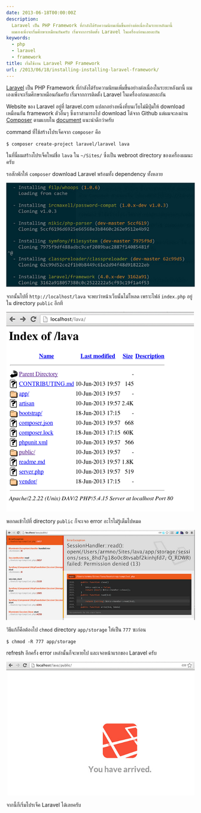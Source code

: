 ```yaml
---
date: 2013-06-18T00:00:00Z
description:
  Laravel เป็น PHP Framework ที่กำลังได้รับความนิยมเพิ่มขึ้นอย่างต่อเนื่องในระยะหลังมานี้
  ผมเองเพิ่งจะเริ่มศึกษาเหมือนกันครับ เริ่มจากการติดตั้ง Laravel ในเครื่องก่อนเลยละกัน
keywords:
  - php
  - laravel
  - framework
title: เริ่มใช้งาน Laravel PHP Framework
url: /2013/06/18/installing-installing-laravel-framework/
---
```


[Laravel](http://laravel.com) เป็น PHP Framework ที่กำลังได้รับความนิยมเพิ่มขึ้นอย่างต่อเนื่องในระยะหลังมานี้ ผมเองเพิ่งจะเริ่มศึกษาเหมือนกันครับ เริ่มจากการติดตั้ง Laravel ในเครื่องก่อนเลยละกัน

Website ของ Laravel อยู่ที่ laravel.com แปลกอย่างหนึ่งที่บนเว็บไม่มีปุ่มให้ download เหมือนกัน framework ตัวอื่นๆ ซึ่งเราสามารถไป download ได้จาก Github แต่ผมจะลงผ่าน [Composer](https://armno.in.th/installing-composer-osx-lion/) ตามแบบใน [document](http://laravel.com/docs/quick) แนะนำดีกว่าครับ

command ที่ใช้สร้างโปรเจ็คจาก <code>composer</code> คือ

<pre><code class="language-bash">$ composer create-project laravel/laravel lava</code></pre>

ในที่นี้ผมสร้างโปรเจ็คใหม่ชื่อ <code>lava</code> ใน <code>~/Sites/</code> ซึ่งเป็น webroot directory ของเครื่องผมนะครับ

รอสักพักให้ <code>composer</code> download Laravel พร้อมทั้ง dependency ทั้งหลาย

![installing laravel using composer](images/9075798564_a3198ee9e4_z.jpg)

จากนั้นไปที่ <code>http://localhost/lava</code> จะพบว่าหน้าเว็บนั้นไม่โหลด เพราะไฟล์ <code>index.php</code> อยู่ใน directory <code>public</code> อีกที

![root directory of laravel](images/9073674139_4b25c29764_o.png)

พอกดเข้าไปที่ directory <code>public</code> ก็จะเจอ error อะไรไม่รู้เต็มไปหมด

![laravel default errors](images/9073674063_96489f1bc4_z.jpg)

วิธีแก้ก็คือต้องไป <code>chmod</code> directory <code>app/storage</code> ให้เป็น <code>777</code> ซะก่อน

<pre><code class="language-bash">$ chmod -R 777 app/storage</code></pre>

refresh อีกครั้ง error เหล่านั้นก็จะหายไป และเจอหน้าแรกของ Laravel ครับ

![errors solved](images/9073709919_cb736e1cbc_z.jpg)

จากนี้ก็เริ่มโปรเจ็ค Laravel ได้เลยครับ
